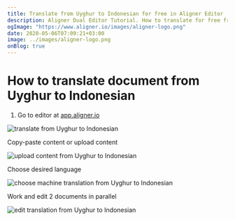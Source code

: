 ```yaml
---
title: Translate from Uyghur to Indonesian for free in Aligner Editor
description: Aligner Dual Editor Tutorial. How to translate for free from Uyghur to Indonesian. Aligner is multilingual document management platform. 
ogImage: "https://www.aligner.io/images/aligner-logo.png"
date: 2020-05-06T07:09:21+03:00
image: ../images/aligner-logo.png
onBlog: true
---
```


# How to translate document from Uyghur to Indonesian

1. Go to editor at [app.aligner.io](https://app.aligner.io "Aligner App web page")

![translate from Uyghur to Indonesian](../aligner-blank-editor.png "translate from Uyghur to Indonesian")

Copy-paste content or upload content

![upload content from Uyghur to Indonesian](../aligner-uploaded-document.png "upload content from Uyghur to Indonesian")

Choose desired language

![choose machine translation from Uyghur to Indonesian](../aligner-language-dropdown.png "choose machine translation from Uyghur to Indonesian")

Work and edit 2 documents in parallel

![edit translation from Uyghur to Indonesian](../aligner-double-sitded-editor.png "edit translation from Uyghur to Indonesian")


